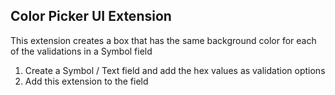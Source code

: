 ## Color Picker UI Extension
This extension creates a box that has the same background color for each of the validations in a Symbol field

1. Create a Symbol / Text field and add the hex values as validation options
2. Add this extension to the field